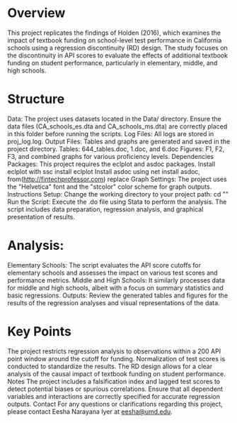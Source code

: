 # Overview

This project replicates the findings of Holden (2016), which examines the impact of textbook funding on school-level test performance in California schools using a regression discontinuity (RD) design. The study focuses on the discontinuity in API scores to evaluate the effects of additional textbook funding on student performance, particularly in elementary, middle, and high schools.

# Structure
Data: The project uses datasets located in the Data/ directory. Ensure the data files (CA_schools_es.dta and CA_schools_ms.dta) are correctly placed in this folder before running the scripts.
Log Files: All logs are stored in proj_log.log.
Output Files: Tables and graphs are generated and saved in the project directory.
Tables: 644_tables.doc, 1.doc, and 6.doc
Figures: F1, F2, F3, and combined graphs for various proficiency levels.
Dependencies
Packages: This project requires the eclplot and asdoc packages.
Install eclplot with ssc install eclplot
Install asdoc using net install asdoc, from(http://fintechprofessor.com) replace
Graph Settings: The project uses the "Helvetica" font and the "stcolor" color scheme for graph outputs.
Instructions
Setup: Change the working directory to your project path:
cd ""
Run the Script: Execute the .do file using Stata to perform the analysis. The script includes data preparation, regression analysis, and graphical presentation of results.

# Analysis:

Elementary Schools: The script evaluates the API score cutoffs for elementary schools and assesses the impact on various test scores and performance metrics.
Middle and High Schools: It similarly processes data for middle and high schools, albeit with a focus on summary statistics and basic regressions.
Outputs: Review the generated tables and figures for the results of the regression analyses and visual representations of the data.

# Key Points
The project restricts regression analysis to observations within a 200 API point window around the cutoff for funding.
Normalization of test scores is conducted to standardize the results.
The RD design allows for a clear analysis of the causal impact of textbook funding on student performance.
Notes
The project includes a falsification index and lagged test scores to detect potential biases or spurious correlations.
Ensure that all dependent variables and interactions are correctly specified for accurate regression outputs.
Contact
For any questions or clarifications regarding this project, please contact Eesha Narayana Iyer at eesha@umd.edu.
